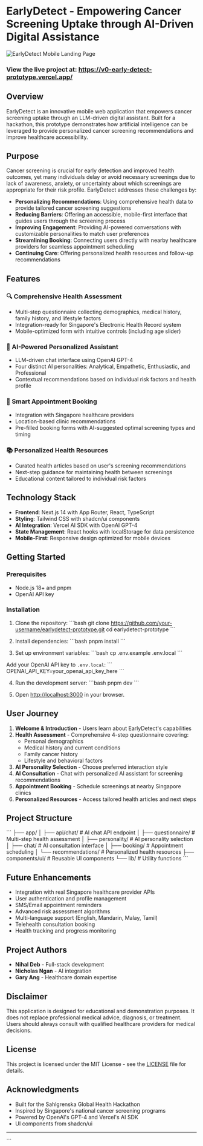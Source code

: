 # EarlyDetect - Empowering Cancer Screening Uptake through AI-Driven Digital Assistance

![EarlyDetect Mobile Landing Page](./public/mobile-landing-page.jpg)

### View the live project at: https://v0-early-detect-prototype.vercel.app/

## Overview

EarlyDetect is an innovative mobile web application that empowers cancer screening uptake through an LLM-driven digital assistant. Built for a hackathon, this prototype demonstrates how artificial intelligence can be leveraged to provide personalized cancer screening recommendations and improve healthcare accessibility.

## Purpose

Cancer screening is crucial for early detection and improved health outcomes, yet many individuals delay or avoid necessary screenings due to lack of awareness, anxiety, or uncertainty about which screenings are appropriate for their risk profile. EarlyDetect addresses these challenges by:

- **Personalizing Recommendations**: Using comprehensive health data to provide tailored cancer screening suggestions
- **Reducing Barriers**: Offering an accessible, mobile-first interface that guides users through the screening process
- **Improving Engagement**: Providing AI-powered conversations with customizable personalities to match user preferences
- **Streamlining Booking**: Connecting users directly with nearby healthcare providers for seamless appointment scheduling
- **Continuing Care**: Offering personalized health resources and follow-up recommendations

## Features

### 🔍 Comprehensive Health Assessment
- Multi-step questionnaire collecting demographics, medical history, family history, and lifestyle factors
- Integration-ready for Singapore's Electronic Health Record system
- Mobile-optimized form with intuitive controls (including age slider)

### 🤖 AI-Powered Personalized Assistant
- LLM-driven chat interface using OpenAI GPT-4
- Four distinct AI personalities: Analytical, Empathetic, Enthusiastic, and Professional
- Contextual recommendations based on individual risk factors and health profile

### 📅 Smart Appointment Booking
- Integration with Singapore healthcare providers
- Location-based clinic recommendations
- Pre-filled booking forms with AI-suggested optimal screening types and timing

### 📚 Personalized Health Resources
- Curated health articles based on user's screening recommendations
- Next-step guidance for maintaining health between screenings
- Educational content tailored to individual risk factors

## Technology Stack

- **Frontend**: Next.js 14 with App Router, React, TypeScript
- **Styling**: Tailwind CSS with shadcn/ui components
- **AI Integration**: Vercel AI SDK with OpenAI GPT-4
- **State Management**: React hooks with localStorage for data persistence
- **Mobile-First**: Responsive design optimized for mobile devices

## Getting Started

### Prerequisites
- Node.js 18+ and pnpm
- OpenAI API key

### Installation

1. Clone the repository:
\`\`\`bash
git clone https://github.com/your-username/earlydetect-prototype.git
cd earlydetect-prototype
\`\`\`

2. Install dependencies:
\`\`\`bash
pnpm install
\`\`\`

3. Set up environment variables:
\`\`\`bash
cp .env.example .env.local
\`\`\`

Add your OpenAI API key to `.env.local`:
\`\`\`
OPENAI_API_KEY=your_openai_api_key_here
\`\`\`

4. Run the development server:
\`\`\`bash
pnpm dev
\`\`\`

5. Open [http://localhost:3000](http://localhost:3000) in your browser.

## User Journey

1. **Welcome & Introduction** - Users learn about EarlyDetect's capabilities
2. **Health Assessment** - Comprehensive 4-step questionnaire covering:
   - Personal demographics
   - Medical history and current conditions
   - Family cancer history
   - Lifestyle and behavioral factors
3. **AI Personality Selection** - Choose preferred interaction style
4. **AI Consultation** - Chat with personalized AI assistant for screening recommendations
5. **Appointment Booking** - Schedule screenings at nearby Singapore clinics
6. **Personalized Resources** - Access tailored health articles and next steps

## Project Structure

\`\`\`
├── app/ 
│   ├── api/chat/          # AI chat API endpoint
│   ├── questionnaire/     # Multi-step health assessment
│   ├── personality/       # AI personality selection
│   ├── chat/             # AI consultation interface
│   ├── booking/          # Appointment scheduling
│   └── recommendations/  # Personalized health resources
├── components/ui/        # Reusable UI components
└── lib/                 # Utility functions
\`\`\`

## Future Enhancements

- Integration with real Singapore healthcare provider APIs
- User authentication and profile management
- SMS/Email appointment reminders
- Advanced risk assessment algorithms
- Multi-language support (English, Mandarin, Malay, Tamil)
- Telehealth consultation booking
- Health tracking and progress monitoring

## Project Authors

- **Nihal Deb** - Full-stack development
- **Nicholas Ngan** - AI integration
- **Gary Ang** - Healthcare domain expertise

## Disclaimer

This application is designed for educational and demonstration purposes. It does not replace professional medical advice, diagnosis, or treatment. Users should always consult with qualified healthcare providers for medical decisions.

## License

This project is licensed under the MIT License - see the [LICENSE](LICENSE) file for details.

## Acknowledgments

- Built for the Sahlgrenska Global Health Hackathon
- Inspired by Singapore's national cancer screening programs
- Powered by OpenAI's GPT-4 and Vercel's AI SDK
- UI components from shadcn/ui

---
\`\`\`
